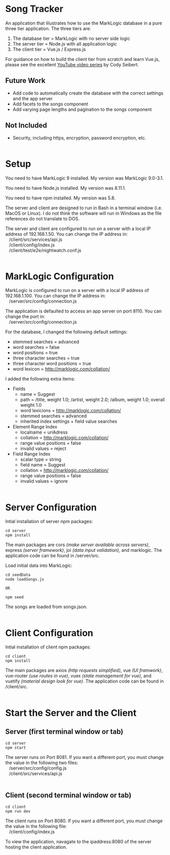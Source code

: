 # Song Tracker
An application that illustrates how to use the MarkLogic database in a pure three tier application.  The three tiers are:

1. The database tier = MarkLogic with no server side logic
2. The server tier = Node.js with all application logic
3. The client tier = Vue.js / Express.js

For guidance on how to build the client tier from scratch and learn Vue.js, please see the excellent [YouTube video series](https://www.youtube.com/watch?v=Fa4cRMaTDUI) by Cody Seibert.

## Future Work
* Add code to automatically create the database with the correct settings and the app server
* Add facets to the songs component
* Add varying page lengths and pagination to the songs component

## Not Included
* Security, including https, encryption, password encryption, etc.
<br><br>

# Setup

You need to have MarkLogic 9 installed.  My version was MarkLogic 9.0-3.1.

You need to have Node.js installed.  My version was 8.11.1.

You need to have npm installed.  My version was 5.8.

The server and client are designed to run in Bash in a terminal window (i.e. MacOS or Linux).  I do not think the software will run in Windows as the file references do not translate to DOS.

The server and client are configured to run on a server with a local IP address of 192.168.1.50.  You can change the IP address in:<br>
&nbsp;&nbsp;&nbsp;/client/src/services/api.js<br>
&nbsp;&nbsp;&nbsp;/client/config/index.js<br>
&nbsp;&nbsp;&nbsp;/client/test/e2e/nightwatch.conf.js
<br><br>

# MarkLogic Configuration
MarkLogic is configured to run on a server with a local IP address of 192.168.1.100.  You can change the IP address in:<br>
&nbsp;&nbsp;&nbsp;/server/src/config/connection.js

The application is defaulted to access an app server on port 8110.  You can change the port in:<br>
&nbsp;&nbsp;&nbsp;/server/src/config/connection.js

For the database, I changed the following default settings:
* stemmed searches = advanced
* word searches = false
* word positions = true
* three character searches = true
* three character word positions = true
* word lexicon = http://marklogic.com/collation/

I added the following extra items:
* Fields
  * name = Suggest
  * path = /title, weight 1.0; /artist, weight 2.0; /album, weight 1.0; overall weight 1.0
  * word lexicions = http://marklogic.com/collation/
  * stemmed searches = advanced
  * inherited index settings + field value searches
* Element Range Index
  * localname = uriAdress
  * collation = http://marklogic.com/collation/
  * range value positions = false
  * invalid values = reject
* Field Range Index
  * scalar type = string
  * field name = Suggest
  * collation = http://marklogic.com/collation/
  * range value positions = false
  * invalid values = ignore
<br><br>

# Server Configuration

Intial installation of server npm packages:
```
cd server
npm install
```
The main packages are cors *(make server available across servers)*, express *(server framework)*, joi *(data input validation)*, and marklogic.  The application code can be found in /server/src.

Load initial data into MarkLogic:
```
cd seedData
node loadSongs.js

OR

npm seed
```
The songs are loaded from songs.json.
<br><br>

# Client Configuration
Intial installation of client npm packages:
```
cd client
npm install
```
The main packages are axios *(http requests simplified)*, vue *(UI framwork)*, vue-router *(use routes in vue)*, vuex *(state management for vue)*, and vuetify *(material design look for vue)*.  The application code can be found in /client/src.
<br><br>

# Start the Server and the Client

## Server (first terminal window or tab)
```
cd server
npm start
```
The server runs on Port 8081.  If you want a different port, you must change the value in the following two files:<br>
&nbsp;&nbsp;&nbsp;/server/src/config/config.js<br>
&nbsp;&nbsp;&nbsp;/client/src/services/api.js
<br><br>

## Client (second terminal window or tab)
```
cd client
npm run dev
```
The client runs on Port 8080.  If you want a different port, you must change the value in the following file:<br>
&nbsp;&nbsp;&nbsp;/client/config/index.js

To view the application, navagate to the ipaddress:8080 of the server hosting the client application.